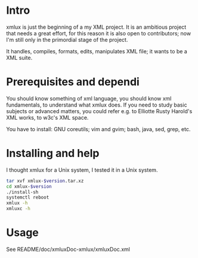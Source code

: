 # Intro
xmlux is just the beginning of a my XML project. 
It is an ambitious project that needs a great effort, for this reason it is also open to
contributors; now I'm still only in the primordial stage of the project. 
 
It handles, compiles, formats, edits, manipulates XML file; it wants to be a XML suite.

 
# Prerequisites and dependi
You should know something of xml language, you should know xml fundamentals, to understand
what xmlux does. If you need to study basic subjects or advanced matters, you could 
refer e.g. to Elliotte Rusty Harold's XML works, to w3c's XML space.  

You have to install:
GNU coreutils;
vim and gvim;
bash, java, sed, grep, etc.


# Installing and help
I thought xmlux for a Unix system, I tested it in a Unix system.
```bash
tar xvf xmlux-$version.tar.xz
cd xmlux-$version
./install-sh
systemctl reboot
xmlux -h
xmluxc -h
```

# Usage
See README/doc/xmluxDoc-xmlux/xmluxDoc.xml
 

